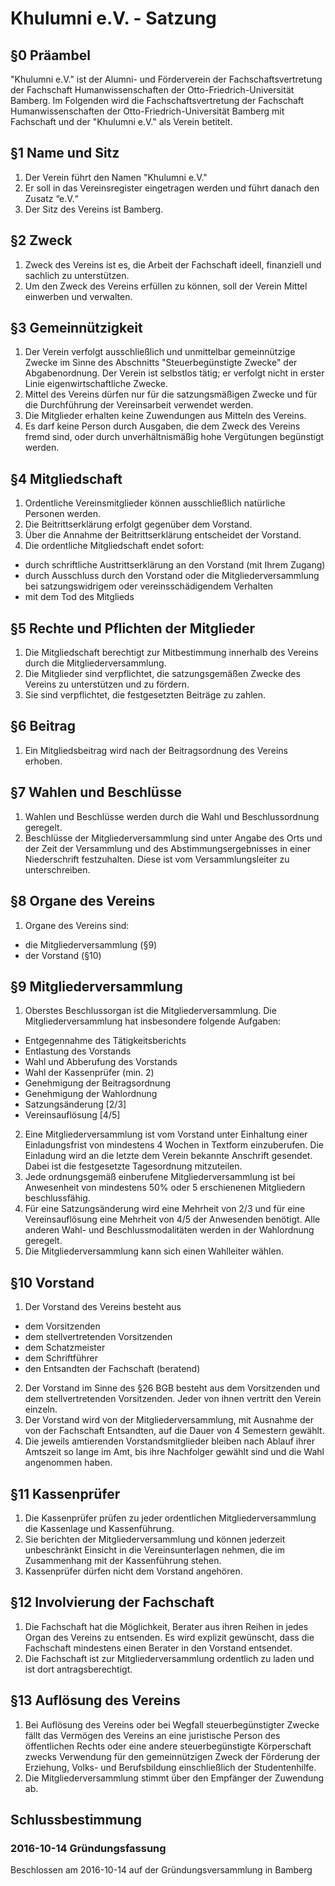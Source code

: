 Khulumni e.V. - Satzung
====================================

## §0 Präambel

"Khulumni e.V." ist der Alumni- und Förderverein der Fachschaftsvertretung der Fachschaft Humanwissenschaften der Otto-Friedrich-Universität Bamberg.
Im Folgenden wird die Fachschaftsvertretung der Fachschaft Humanwissenschaften der Otto-Friedrich-Universität Bamberg mit Fachschaft und der "Khulumni e.V." als Verein betitelt.


## §1 Name und Sitz

1. Der Verein führt den Namen "Khulumni e.V."
2. Er soll in das Vereinsregister eingetragen werden und führt danach den Zusatz “e.V.“
3. Der Sitz des Vereins ist Bamberg.


## §2 Zweck

1. Zweck des Vereins ist es, die Arbeit der Fachschaft ideell, finanziell und sachlich zu unterstützen.
2. Um den Zweck des Vereins erfüllen zu können, soll der Verein Mittel einwerben und verwalten.


## §3 Gemeinnützigkeit

1. Der Verein verfolgt ausschließlich und unmittelbar gemeinnützige Zwecke im Sinne des Abschnitts "Steuerbegünstigte Zwecke" der Abgabenordnung.
Der Verein ist selbstlos tätig; er verfolgt nicht in erster Linie eigenwirtschaftliche Zwecke.
2. Mittel des Vereins dürfen nur für die satzungsmäßigen Zwecke und für die Durchführung der Vereinsarbeit verwendet werden.
3. Die Mitglieder erhalten keine Zuwendungen aus Mitteln des Vereins.
4. Es darf keine Person durch Ausgaben, die dem Zweck des Vereins fremd sind, oder durch unverhältnismäßig hohe Vergütungen begünstigt werden.


## §4 Mitgliedschaft

1. Ordentliche Vereinsmitglieder können ausschließlich natürliche Personen werden.
2. Die Beitrittserklärung erfolgt gegenüber dem Vorstand.
3. Über die Annahme der Beitrittserklärung entscheidet der Vorstand.
4. Die ordentliche Mitgliedschaft endet sofort:
  * durch schriftliche Austrittserklärung an den Vorstand (mit Ihrem Zugang)
  * durch Ausschluss durch den Vorstand oder die Mitgliederversammlung bei satzungswidrigem oder vereinsschädigendem Verhalten
  * mit dem Tod des Mitglieds

  
## §5 Rechte und Pflichten der Mitglieder

1. Die Mitgliedschaft berechtigt zur Mitbestimmung innerhalb des Vereins durch die Mitgliederversammlung.
2. Die Mitglieder sind verpflichtet, die satzungsgemäßen Zwecke des Vereins zu unterstützen und zu fördern. 
3. Sie sind verpflichtet, die festgesetzten Beiträge zu zahlen.


## §6 Beitrag

1. Ein Mitgliedsbeitrag wird nach der Beitragsordnung des Vereins erhoben.


## §7 Wahlen und Beschlüsse

1. Wahlen und Beschlüsse werden durch die Wahl und Beschlussordnung geregelt.
2. Beschlüsse der Mitgliederversammlung sind unter Angabe des Orts und der Zeit der Versammlung und des Abstimmungsergebnisses in einer Niederschrift festzuhalten. Diese ist vom Versammlungsleiter zu unterschreiben.


## §8 Organe des Vereins

1. Organe des Vereins sind:
  * die Mitgliederversammlung (§9)
  * der Vorstand (§10)

  
## §9 Mitgliederversammlung

1. Oberstes Beschlussorgan ist die Mitgliederversammlung. 
Die Mitgliederversammlung hat insbesondere folgende Aufgaben:
  * Entgegennahme des Tätigkeitsberichts
  * Entlastung des Vorstands
  * Wahl und Abberufung des Vorstands
  * Wahl der Kassenprüfer (min. 2)
  * Genehmigung der Beitragsordnung
  * Genehmigung der Wahlordnung
  * Satzungsänderung [2/3]
  * Vereinsauflösung [4/5]
2. Eine Mitgliederversammlung ist vom Vorstand unter Einhaltung einer Einladungsfrist von mindestens 4 Wochen in Textform einzuberufen. 
Die Einladung wird an die letzte dem Verein bekannte Anschrift gesendet. 
Dabei ist die festgesetzte Tagesordnung mitzuteilen.
3. Jede ordnungsgemäß einberufene Mitgliederversammlung ist bei Anwesenheit von mindestens 50% oder 5 erschienenen Mitgliedern beschlussfähig.
4. Für eine Satzungsänderung wird eine Mehrheit von 2/3 und für eine Vereinsauflösung eine Mehrheit von 4/5 der Anwesenden benötigt.
Alle anderen Wahl- und Beschlussmodalitäten werden in der Wahlordnung geregelt.
5. Die Mitgliederversammlung kann sich einen Wahlleiter wählen.


## §10 Vorstand

1. Der Vorstand des Vereins besteht aus
  * dem Vorsitzenden
  * dem stellvertretenden Vorsitzenden
  * dem Schatzmeister
  * dem Schriftführer
  * den Entsandten der Fachschaft (beratend)
2. Der Vorstand im Sinne des §26 BGB besteht aus dem Vorsitzenden und dem stellvertretenden Vorsitzenden. 
Jeder von ihnen vertritt den Verein einzeln.
3. Der Vorstand wird von der Mitgliederversammlung, mit Ausnahme der von der Fachschaft Entsandten, auf die Dauer von 4 Semestern gewählt.
4. Die jeweils amtierenden Vorstandsmitglieder bleiben nach Ablauf ihrer Amtszeit so lange im Amt, bis ihre Nachfolger gewählt sind und die Wahl angenommen haben.


## §11 Kassenprüfer

1. Die Kassenprüfer prüfen zu jeder ordentlichen Mitgliederversammlung die Kassenlage und Kassenführung.
2. Sie berichten der Mitgliederversammlung und können jederzeit unbeschränkt Einsicht in die Vereinsunterlagen nehmen, die im Zusammenhang mit der Kassenführung stehen.
3. Kassenprüfer dürfen nicht dem Vorstand angehören.


## §12 Involvierung der Fachschaft

1. Die Fachschaft hat die Möglichkeit, Berater aus ihren Reihen in jedes Organ des Vereins zu entsenden. 
Es wird explizit gewünscht, dass die Fachschaft mindestens einen Berater in den Vorstand entsendet. 
2. Die Fachschaft ist zur Mitgliederversammlung ordentlich zu laden und ist dort antragsberechtigt.


## §13 Auflösung des Vereins

1. Bei Auflösung des Vereins oder bei Wegfall steuerbegünstigter Zwecke fällt das Vermögen des Vereins an eine juristische Person des öffentlichen Rechts oder eine andere steuerbegünstigte Körperschaft zwecks Verwendung für den gemeinnützigen Zweck der Förderung der Erziehung, Volks-­ und Berufsbildung einschließlich der Studentenhilfe. 
2. Die Mitgliederversammlung stimmt über den Empfänger der Zuwendung ab.


## Schlussbestimmung

### 2016-10-14 Gründungsfassung

Beschlossen am 2016-10-14 auf der Gründungsversammlung in Bamberg
